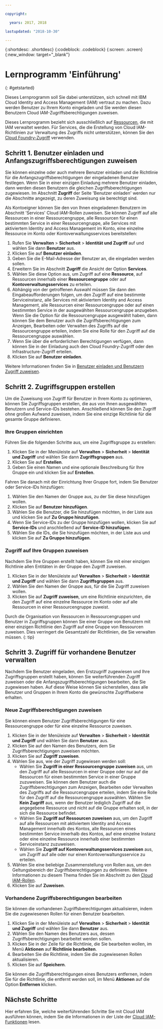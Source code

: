 ```yaml
---

copyright:

  years: 2017, 2018

lastupdated: "2018-10-30"

---
```


{:shortdesc: .shortdesc}
{:codeblock: .codeblock}
{:screen: .screen}
{:new_window: target="_blank"}

# Lernprogramm 'Einführung'
{: #getstarted}

Dieses Lernprogramm soll Sie dabei unterstützen, sich schnell mit IBM Cloud Identity and Access Management (IAM) vertraut zu machen. Dazu werden Benutzer zu Ihrem Konto eingeladen und Sie werden diesen Benutzern Cloud IAM-Zugriffsberechtigungen zuweisen.

Dieses Lernprogramm bezieht sich ausschließlich auf [Ressourcen](/docs/resources/acct_resources.html#resource), die mit IAM verwaltet werden. Für Services, die die Erstellung von Cloud IAM-Richtlinien zur Verwaltung des Zugriffs nicht unterstützen, können Sie den [Cloud Foundry-Zugriff](/docs/iam/cfaccess.html#cfaccess) verwenden.


## Schritt 1. Benutzer einladen und Anfangszugriffsberechtigungen zuweisen

Sie können einzelne oder auch mehrere Benutzer einladen und die Richtlinie für die Anfangszugriffsberechtigungen der eingeladenen Benutzer festlegen. Wenn Sie in einer einzigen Einladung mehrere Benutzer einladen, dann werden diesen Benutzern die gleichen Zugriffsberechtigungen zugewiesen. Im Abschnitt **Zugriff** der Seite 'Benutzer einladen' werden nur die Abschnitte angezeigt, zu deren Zuweisung sie berechtigt sind.

Als Kontoeigner können Sie den von Ihnen eingeladenen Benutzern im Abschnitt 'Services' Cloud IAM-Rollen zuweisen. Sie können Zugriff auf alle Ressourcen in einer Ressourcengruppe, alle Ressourcen für einen bestimmten Service in einer Ressourcengruppe, alle Services mit aktiviertem Identity and Access Management im Konto, eine einzelne Ressource im Konto oder Kontoverwaltungsservices bereitstellen:

1. Rufen Sie **Verwalten** &gt; **Sicherheit** &gt; **Identität und Zugriff** auf und wählen Sie dann **Benutzer** aus.
2. Klicken Sie auf **Benutzer einladen**.
3. Geben Sie die E-Mail-Adresse der Benutzer an, die eingeladen werden sollen.
4. Erweitern Sie im Abschnitt **Zugriff** die Ansicht der Option **Services**.
5. Wählen Sie diese Option aus, um Zugriff auf eine **Ressource**, auf Ressourcen innerhalb einer **Ressourcengruppe** oder auf **Kontoverwaltungsservices** zu erteilen.
6. Abhängig von der getroffenen Auswahl müssen Sie dann den Eingabeaufforderungen folgen, um den Zugriff auf eine bestimmte Serviceinstanz, alle Services mit aktiviertem Identity and Access Management, alle Ressourcen einer Ressourcengruppe oder auf einen bestimmten Service in der ausgewählten Ressourcengruppe anzugeben. Wenn Sie die Option für die Ressourcengruppe ausgewählt haben, dann können Sie dem Benutzer auch die Zugriffsberechtigungen zum Anzeigen, Bearbeiten oder Verwalten des Zugriffs auf die Ressourcengruppe erteilen, indem Sie eine Rolle für den Zugriff auf die Ressourcengruppe auswählen.
7. Wenn Sie über die erforderlichen Berechtigungen verfügen, dann können Sie in der Einladung auch den Cloud Foundry-Zugriff oder den Infrastructure-Zugriff erteilen.
8. Klicken Sie auf **Benutzer einladen**.

Weitere Informationen finden Sie in [Benutzer einladen und Benutzern Zugriff zuweisen](/docs/iam/iamuserinv.html#iamuserinv).

## Schritt 2. Zugriffsgruppen erstellen

Um die Zuweisung von Zugriff für Benutzer in Ihrem Konto zu optimieren, können Sie Zugriffsgruppen erstellen, die aus von Ihnen ausgewählten Benutzern und Service-IDs bestehen. Anschließend können Sie den Zugriff ohne großen Aufwand zuweisen, indem Sie eine einzige Richtlinie für die gesamte Gruppe definieren.

### Ihre Gruppen einrichten

Führen Sie die folgenden Schritte aus, um eine Zugriffsgruppe zu erstellen:

1. Klicken Sie in der Menüleiste auf **Verwalten** &gt; **Sicherheit** &gt; **Identität und Zugriff** und wählen Sie dann **Zugriffsgruppen** aus.
2. Klicken Sie auf **Erstellen**.
3. Geben Sie einen Namen und eine optionale Beschreibung für Ihre Gruppe ein und klicken Sie auf **Erstellen**.

Fahren Sie danach mit der Einrichtung Ihrer Gruppe fort, indem Sie Benutzer oder Service-IDs hinzufügen:

1. Wählen Sie den Namen der Gruppe aus, zu der Sie diese hinzufügen wollen.
2. Klicken Sie auf **Benutzer hinzufügen**.
3. Wählen Sie die Benutzer, die Sie hinzufügen möchten, in der Liste aus und klicken Sie auf **Zu Gruppe hinzufügen**.
4. Wenn Sie Service-IDs zu der Gruppe hinzufügen wollen, klicken Sie auf **Service-IDs** und anschließend auf **Service-ID hinzufügen**.
5. Wählen Sie die IDs, die Sie hinzufügen möchten, in der Liste aus und klicken Sie auf **Zu Gruppe hinzufügen**.

### Zugriff auf Ihre Gruppen zuweisen

Nachdem Sie Ihre Gruppen erstellt haben, können Sie mit einer einzigen Richtlinie allen Entitäten in der Gruppe den Zugriff zuweisen.

1. Klicken Sie in der Menüleiste auf **Verwalten** &gt; **Sicherheit** &gt; **Identität und Zugriff** und wählen Sie dann **Zugriffsgruppen** aus.
2. Wählen Sie den Namen der Gruppe aus, für die Sie Zugriff zuweisen wollen.
3. Klicken Sie auf **Zugriff zuweisen**, um eine Richtlinie einzurichten, die den Zugriff auf eine einzelne Ressource im Konto oder auf alle Ressourcen in einer Ressourcengruppe zuweist.

Durch die Organisation von Ressourcen in Ressourcengruppen und Benutzer in Zugriffsgruppen können Sie einer Gruppe von Benutzern mit einer einzigen Richtlinie den Zugriff auf eine Gruppe von Ressourcen zuweisen. Dies verringert die Gesamtzahl der Richtlinien, die Sie verwalten müssen.
{: tip}


## Schritt 3. Zugriff für vorhandene Benutzer verwalten

Nachdem Sie Benutzer eingeladen, den Erstzugriff zugewiesen und Ihre Zugriffsgruppen erstellt haben, können Sie weiterführenden Zugriff zuweisen oder die Anfangszugriffsberechtigungen bearbeiten, die Sie zugewiesen haben. Auf diese Weise können Sie sicherstellen, dass alle Benutzer und Gruppen in Ihrem Konto die gewünschte Zugriffsebene erhalten.

### Neue Zugriffsberechtigungen zuweisen

Sie können einem Benutzer Zugriffsberechtigungen für eine Ressourcengruppe oder für eine einzelne Ressource zuweisen.

1. Klicken Sie in der Menüleiste auf **Verwalten** &gt; **Sicherheit** &gt; **Identität und Zugriff** und wählen Sie dann **Benutzer** aus.
2. Klicken Sie auf den Namen des Benutzers, dem Sie Zugriffsberechtigungen zuweisen möchten.
3. Klicken Sie auf **Zugriff zuweisen**.
4. Wählen Sie aus, wie der Zugriff zugewiesen werden soll:
    * Wählen Sie **Zugriff in einer Ressourcengruppe zuweisen** aus, um den Zugriff auf alle Ressourcen in einer Gruppe oder nur auf die Ressourcen für einen bestimmten Service in einer Gruppe zuzuweisen. Sie können dem Benutzer auch die Zugriffsberechtigungen zum Anzeigen, Bearbeiten oder Verwalten des Zugriffs auf die Ressourcengruppe erteilen, indem Sie eine Rolle für den Zugriff auf die Ressourcengruppe auswählen. Wählen Sie **Kein Zugriff** aus, wenn der Benutzer lediglich Zugriff auf die angegebene Ressource und nicht auf die Gruppe erhalten soll, in der sich die Ressource befindet.
    * Wählen Sie **Zugriff auf Ressourcen zuweisen** aus, um den Zugriff auf alle Ressourcen mit aktiviertem Identity and Access Management innerhalb des Kontos, alle Ressourcen eines bestimmten Service innerhalb des Kontos, auf eine einzelne Instanz oder eine einzelne Ressource innerhalb einer bestimmten Serviceinstanz zuzuweisen.
    * Wählen Sie **Zugriff auf Kontoverwaltungsservices zuweisen** aus, um Zugriff auf alle oder nur einen Kontoverwaltungsservice zu erteilen. 
5. Wählen Sie eine beliebige Zusammenstellung von Rollen aus, um den Geltungsbereich der Zugriffsberechtigungen zu definieren. Weitere Informationen zu diesem Thema finden Sie im Abschnitt zu den [Cloud IAM-Rollen](/docs/iam/users_roles.html#iamusermanrol).
6. Klicken Sie auf **Zuweisen**.


### Vorhandene Zugriffsberechtigungen bearbeiten

Sie können die vorhandenen Zugriffsberechtigungen aktualisieren, indem Sie die zugewiesenen Rollen für einen Benutzer bearbeiten.

1. Klicken Sie in der Menüleiste auf **Verwalten** &gt; **Sicherheit** &gt; **Identität und Zugriff** und wählen Sie dann **Benutzer** aus.
2. Wählen Sie den Namen des Benutzers aus, dessen Zugriffsberechtigungen bearbeitet werden sollen.
3. Klicken Sie in der Zeile für die Richtlinie, die Sie bearbeiten wollen, im Menü **Aktionen** auf **Richtlinie bearbeiten**.
4. Bearbeiten Sie die Richtlinie, indem Sie die zugewiesenen Rollen aktualisieren.
5. Klicken Sie auf **Speichern**.

Sie können die Zugriffsberechtigungen eines Benutzers entfernen, indem Sie für die Richtlinie, die entfernt werden soll, im Menü **Aktionen** auf die Option **Entfernen** klicken.

## Nächste Schritte

Hier erfahren Sie, welche weiterführenden Schritte Sie mit Cloud IAM ausführen können, indem Sie die Informationen in der Liste der [Cloud IAM-Funktionen](/docs/iam/index.html#features) lesen.
